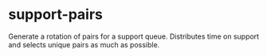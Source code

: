 # support-pairs
Generate a rotation of pairs for a support queue. Distributes time on support and selects unique pairs as much as possible.
